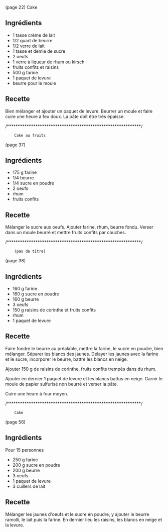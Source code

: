 (page 22)
		Cake

## Ingrédients
* 1 tasse créme de lait
* 1/2 quart de beurre
* 1/2 verre de lait
* 1 tasse et demie de sucre
* 2 oeufs
* 1 verre à liqueur de rhum ou kirsch
* fruits confits et raisins
* 500 g farine
* 1 paquet de levure
* beurre pour le moule

## Recette
Bien mélanger et ajouter un paquet de levure. Beurrer un moule et
faire cuire une heure à feu doux.
La pâte doit être très épaisse.


/*************************************************************/

		Cake au fruits

(page 37)

## Ingrédients
* 175 g farine
* 1/4 beurre
* 1/4 sucre en poudre
* 2 oeufs
* rhum
* fruits confits


## Recette
Mélanger le sucre aux oeufs.
Ajouter farine, rhum, beurre fondu.
Verser dans un moule beurré et mettre fruits confits par couches.


/*************************************************************/

		(pas de titre)

(page 38)

## Ingrédients
* 160 g farine
* 160 g sucre en poudre
* 160 g beurre
* 3 oeufs
* 150 g raisins de corinthe et fruits confits
* rhum
* 1 paquet de levure

## Recette
Faire fondre le beurre au préalable, mettre la farine, le sucre en
poudre, bien mélanger. Séparer les blancs des jaunes. Délayer les
jaunes avec la farine et le sucre, incorporer le beurre, battre les
blancs en neige.

Ajouter 150 g de raisins de corinthe, fruits confits trempés dans du rhum.

Ajouter en dernier 1 paquet de levure et les blancs battus en
neige. Garnir le moule de papier sulfurisé non beurré et verser la
pâte.

Cuire une heure à four moyen.

/*************************************************************/

		Cake

(page 56)

## Ingrédients
Pour 15 personnes
* 250 g farine
* 200 g sucre en poudre
* 200 g beurre
* 3 oeufs
* 1 paquet de levure
* 3 cuillers de lait

## Recette
Mélanger les jaunes d'oeufs et le sucre en poudre, y ajouter le beurre
ramolli, le lait puis la farine. En dernier lieu les raisins, les
blancs en neige et la levure.
